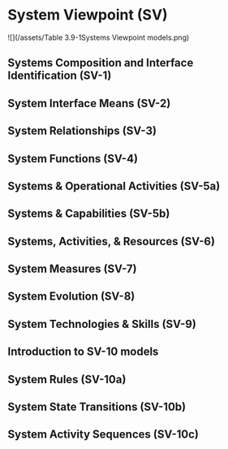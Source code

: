 # System Viewpoint \(SV\)

![](/assets/Table 3.9-1Systems Viewpoint models.png)

## Systems Composition and Interface Identification \(SV-1\)

## System Interface Means \(SV-2\)

## System Relationships \(SV-3\)

## System Functions \(SV-4\)

## Systems & Operational Activities \(SV-5a\)

## Systems & Capabilities \(SV-5b\)

## Systems, Activities, & Resources \(SV-6\)

## System Measures \(SV-7\)

## System Evolution \(SV-8\)

## System Technologies & Skills \(SV-9\)

## Introduction to SV-10 models

## System Rules \(SV-10a\)

## System State Transitions \(SV-10b\)

## System Activity Sequences \(SV-10c\)



